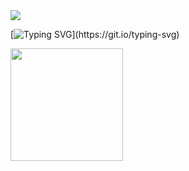 <img src="https://capsule-render.vercel.app/api?type=waving&&color=0:ff69b4,100:a82da8&height=300&section=header&text=DelaureanLaura%20&fontSize=50" /> 
<div>


[![Typing SVG](https://readme-typing-svg.herokuapp.com/?color=ff69b4&size=35&center=true&vCenter=true&width=1000&lines=Hello,+World;)](https://git.io/typing-svg)


<img height="180em" src="https://github-readme-stats.vercel.app/api?username=Delaurean&show_icons=true&theme=panda&include_all_commits=true&count_private=true"/>
</div>


  


